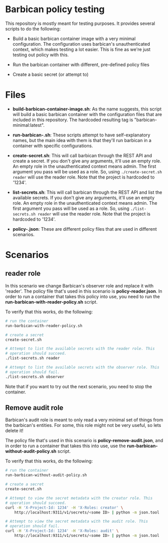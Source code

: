 Barbican policy testing
=======================

This repository is mostly meant for testing purposes. It provides several
scripts to do the following:

* Build a basic barbican container image with a very minimal configuration. The
  configuration uses barbican's unauthenticated context, which makes testing a
  lot easier. This is fine as we're just testing out policy with this.

* Run the barbican container with different, pre-defined policy files

* Create a basic secret (or attempt to)

Files
=====

* **build-barbican-container-image.sh**: As the name suggests, this script will
  build a basic barbican container with the configuration files that are
  included in this repository. The hardcoded resulting tag is
  "barbican-minimal:latest".

* **run-barbican-<suffix>.sh**: These scripts attempt to have self-explanatory
  names, but the main idea with them is that they'll run barbican in a
  container with specific configurations.

* **create-secret.sh**: This will call barbican through the REST API and create
  a secret. If you don't give any arguments, it'll use an empty role. An empty
  role in the unauthenticated context means admin. The first argument you pass
  will be used as a role. So, using `./create-secret.sh reader` will use the
  reader role. Note that the project is hardcoded to '1234'.

* **list-secrets.sh**: This will call barbican through the REST API and list
  the available secrets. If you don't give any arguments, it'll use an empty
  role. An empty role in the unauthenticated context means admin. The first
  argument you pass will be used as a role. So, using
  `./list-secrets.sh reader` will use the reader role. Note that the project
  is hardcoded to '1234'.

* **policy-<name>.json**: These are different policy files that are used in
  different scenarios.

Scenarios
=========

reader role
-----------

In this scenario we change Barbican's observer role and replace it with
'reader'. The policy file that's used in this scenario is
**policy-reader.json**. In order to run a container that takes this policy into
use, you need to run the **run-barbican-with-reader-policy.sh** script.

To verify that this works, do the following:

```bash
# run the container
run-barbican-with-reader-policy.sh

# create a secret
create-secret.sh

# Attempt to list the available secrets with the reader role. This
# operation should succeed.
./list-secrets.sh reader

# Attempt to list the available secrets with the observer role. This
# operation should fail.
./list-secrets.sh observer
```

Note that if you want to try out the next scenario, you need to stop the
container.

Remove audit role
-----------------

Barbican's audit role is meant to only read a very minimal set of things from
the barbican's entities. For some, this role might not be very useful, so lets
delete it!

The policy file that's used in this scenario is **policy-remove-audit.json**,
and in order to run a container that takes this into use, use the
**run-barbican-without-audit-policy.sh** script.

To verify that this works, do the following:

```bash
# run the container
run-barbican-without-audit-policy.sh

# create a secret
create-secret.sh

# Attempt to view the secret metadata with the creator role. This
# operation should succeed.
curl -H 'X-Project-Id: 1234' -H 'X-Roles: creator' \
    http://localhost:9311/v1/secrets/<some ID> | python -m json.tool

# Attempt to view the secret metadata with the audit role. This
# operation should fail.
curl -H 'X-Project-Id: 1234' -H 'X-Roles: audit' \
    http://localhost:9311/v1/secrets/<some ID> | python -m json.tool
```
